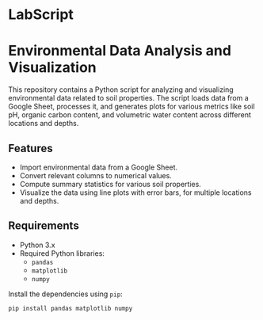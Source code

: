# LabScript
# Environmental Data Analysis and Visualization

This repository contains a Python script for analyzing and visualizing environmental data related to soil properties. The script loads data from a Google Sheet, processes it, and generates plots for various metrics like soil pH, organic carbon content, and volumetric water content across different locations and depths.

## Features

- Import environmental data from a Google Sheet.
- Convert relevant columns to numerical values.
- Compute summary statistics for various soil properties.
- Visualize the data using line plots with error bars, for multiple locations and depths.

## Requirements

- Python 3.x
- Required Python libraries:
  - `pandas`
  - `matplotlib`
  - `numpy`

Install the dependencies using `pip`:

```bash
pip install pandas matplotlib numpy
